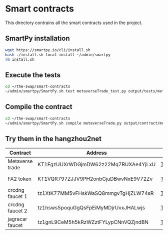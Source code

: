 # Smart contracts

This directory contrains all the smart contracts used in the project.


## SmartPy installation

```bash
wget https://smartpy.io/cli/install.sh
bash ./install.sh local-install ~/admin/smartpy
rm install.sh
```

## Execute the tests

```bash
cd ~/the-swap/smart-contracts
~/admin/smartpy/SmartPy.sh test metaverseTrade_test.py output/tests/metaverseTrade --html --purge
```

## Compile the contract

```bash
cd ~/the-swap/smart-contracts
~/admin/smartpy/SmartPy.sh compile metaverseTrade.py output/contract/metaverseTrade --html --purge
```

## Try them in the hangzhou2net

| Contract | Address | | |
| ---------| ------- | --- | --- |
| Metaverse trade | KT1FgzUUXrWDGjmDW62z22Mq7RUXAe4YjLxU | [TzKT](https://hangzhou2net.tzkt.io/KT1FgzUUXrWDGjmDW62z22Mq7RUXAe4YjLxU/operations/) | [better-call.dev](https://better-call.dev/hangzhou2net/KT1FgzUUXrWDGjmDW62z22Mq7RUXAe4YjLxU/operations) |
| FA2 token | KT1VQR797ZJJV9PH2onbGjuDBwvNxE9V72Zv | [TzKT](https://hangzhou2net.tzkt.io/KT1VQR797ZJJV9PH2onbGjuDBwvNxE9V72Zv/operations/) | [better-call.dev](https://better-call.dev/hangzhou2net/KT1VQR797ZJJV9PH2onbGjuDBwvNxE9V72Zv/operations) |
| crcdng faucet 1 | tz1XtK77MM5vFHskWaSQ8mmgvTgHjZLW74sR | [TzKT](https://hangzhou2net.tzkt.io/tz1XtK77MM5vFHskWaSQ8mmgvTgHjZLW74sR/operations/) | [better-call.dev](https://better-call.dev/hangzhou2net/tz1XtK77MM5vFHskWaSQ8mmgvTgHjZLW74sR/operations) |
| crcdng faucet 2 | tz1hsws5poquGgQsFpEiMyMDjrUvxJHALwjs | [TzKT](https://hangzhou2net.tzkt.io/tz1hsws5poquGgQsFpEiMyMDjrUvxJHALwjs/operations/) | [better-call.dev](https://better-call.dev/hangzhou2net/tz1hsws5poquGgQsFpEiMyMDjrUvxJHALwjs/operations) |
| jagracar faucet | tz1gnL9CeM5h5kRzWZztFYLypCNnVQZjndBN | [TzKT](https://hangzhou2net.tzkt.io/tz1gnL9CeM5h5kRzWZztFYLypCNnVQZjndBN/operations/) | [better-call.dev](https://better-call.dev/hangzhou2net/tz1gnL9CeM5h5kRzWZztFYLypCNnVQZjndBN/operations) |
